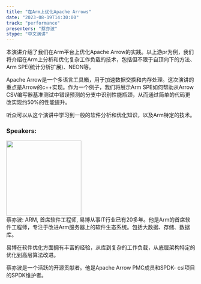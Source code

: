 ```yaml
---
title: "在Arm上优化Apache Arrows" 
date: "2023-08-19T14:30:00" 
track: "performance"
presenters: "蔡亦波"
stype: "中文演讲"
---
```

本演讲介绍了我们在Arm平台上优化Apache Arrow的实践。以上游pr为例，我们将介绍在Arm上分析和优化复杂工作负载的技术，包括但不限于自顶向下的方法、Arm SPE(统计分析扩展)、NEON等。

Apache Arrow是一个多语言工具箱，用于加速数据交换和内存处理。这次演讲的重点是Arrow的c++实现。作为一个例子，我们将展示Arm SPE如何帮助从Arrow CSV编写器基准测试中错误预测的分支中识别性能瓶颈，从而通过简单的代码更改实现约50%的性能提升。

听众可以从这个演讲中学习到一般的软件分析和优化知识，以及Arm特定的技术。
 ### Speakers: 
 <img src="https://img.bagevent.com/resource/20230523/1131180950.jpg" width="200" /><br>蔡亦波: ARM, 首席软件工程师, 易博从事IT行业已有20多年。他是Arm的首席软件工程师，专注于改进Arm服务器上的软件生态系统。包括大数据、存储、数据库。

易博在软件优化方面拥有丰富的经验，从库到复杂的工作负载，从底层架构特定的优化到高层算法改进。

蔡亦波是一个活跃的开源贡献者。他是Apache Arrow PMC成员和SPDK- csi项目的SPDK维护者。
 <br><br>
